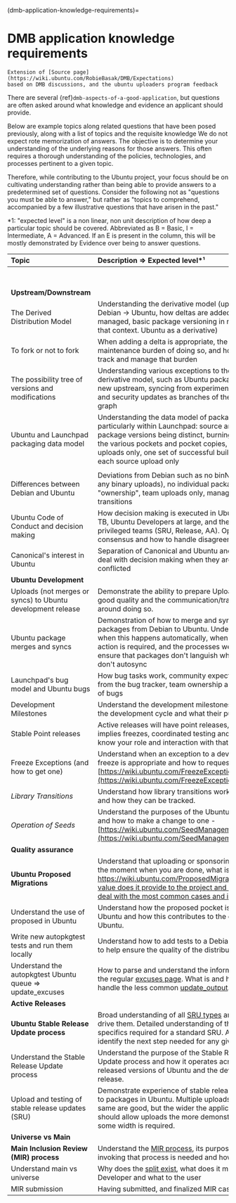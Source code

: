 (dmb-application-knowledge-requirements)=
# DMB application knowledge requirements

```{note}
Extension of [Source page](https://wiki.ubuntu.com/RobieBasak/DMB/Expectations)
based on DMB discussions, and the ubuntu uploaders program feedback
```

There are several {ref}`dmb-aspects-of-a-good-application`, but questions are often asked around what knowledge and evidence an applicant should provide.

Below are example topics along related questions that have been posed previously, along with a list of topics and the requisite knowledge
We do not expect rote memorization of answers. 
The objective is to determine your understanding of the underlying reasons for those answers.
This often requires a thorough understanding of the policies, technologies, and processes pertinent to a given topic.

Therefore, while contributing to the Ubuntu project, your focus should be on cultivating understanding rather than being able to provide answers to a predetermined set of questions.
Consider the following not as "questions you must be able to answer," but rather as "topics to comprehend, accompanied by a few illustrative questions that have arisen in the past."

\*1: "expected level" is a non linear, non unit description of how deep a particular topic should be covered. Abbreviated as B \= Basic, I \= Intermediate, A \= Advanced. If an E is present in the column, this will be mostly demonstrated by Evidence over being to answer questions.

| Topic | Description => Expected level\*¹ | |  |  |  |  |
| :---- | :---- | :---- | :---- | :---- | :---- | :---- |
|  |  | PPU | pkg-set | SRU-dev | MOTU | core-dev |
| **Upstream/Downstream** |  |  |  |  |  |  |
| The Derived Distribution Model | Understanding the derivative model (upstream \-\> Debian \-\> Ubuntu, how deltas are added and managed, basic package versioning in regard to that context. Ubuntu as a derivative) | I | I | B | A | A |
| To fork or not to fork | When adding a delta is appropriate, the maintenance burden of doing so, and how we track and manage that burden | I | A | B | A | A |
| The possibility tree of versions and modifications | Understanding various exceptions to the basic derivative model, such as Ubuntu packaging a new upstream, syncing from experimental, SRUs and security updates as branches of the derivative graph | I | A | B | A | A |
| Ubuntu and Launchpad packaging data model | Understanding the data model of packages, particularly within Launchpad: source and binary package versions being distinct, burning versions, the various pockets and pocket copies, source uploads only, one set of successful builds against each source upload only | I | I | B | A | A |
|  |  |  |  |  |  |  |
| Differences between Debian and Ubuntu | Deviations from Debian such as no binNMUs (or any binary uploads), no individual package "ownership", team uploads only, management of transitions | B | B | B | I | A |
| Ubuntu Code of Conduct and decision making | How decision making is executed in Ubuntu: CC, TB, Ubuntu Developers at large, and the key privileged teams (SRU, Release, AA). Operating by consensus and how to handle disagreements. | B | B | B | I | A |
| Canonical's interest in Ubuntu | Separation of Canonical and Ubuntu and how to deal with decision making when they are conflicted | B | B | A | I | A |
| **Ubuntu Development** |  |  |  |  |  |  |
| Uploads (not merges or syncs) to Ubuntu development release | Demonstrate the ability to prepare Uploads of good quality and the communication/tracking around doing so. | BE | IE |  | AE | AE |
| Ubuntu package merges and syncs | Demonstration of how to merge and sync packages from Debian to Ubuntu. Understand when this happens automatically, when manual action is required, and the processes we use to ensure that packages don't languish when they don't autosync | BE | IE |  | AE | AE |
| Launchpad's bug model and Ubuntu bugs | How bug tasks work, community expectations from the bug tracker, team ownership and triage of bugs | B | I | IE | IE | AE |
| Development Milestones | Understand the development milestones during the development cycle and what their purpose is.  | B | B |  | I | A |
| Stable Point releases | Active releases will have point releases, which implies freezes, coordinated testing and more \- know your role and interaction with that. | B | B | A | I | A |
| Freeze Exceptions (and how to get one) | Understand when an exception to a development freeze is appropriate and how to request one \- [https://wiki.ubuntu.com/FreezeExceptionProcess](https://wiki.ubuntu.com/FreezeExceptionProcess) | B | I | B | B | A |
| *Library Transitions* | Understand how library transitions work in Ubuntu and how they can be tracked. | B | I |  | IE | AE |
| *Operation of Seeds* | Understand the purposes of the Ubuntu Seeds and how to make a change to one \- [https://wiki.ubuntu.com/SeedManagement](https://wiki.ubuntu.com/SeedManagement) | B | B |  | I | AE |
| **Quality assurance** |  |  |  |  |  |  |
| **Ubuntu Proposed Migrations** |  Understand that uploading or sponsoring is not the moment when you are done, what is [https://wiki.ubuntu.com/ProposedMigration, what value does it provide to the project and how to deal with the most common cases and issues.](https://wiki.ubuntu.com/ProposedMigration) | B | I | I | A | A |
| Understand the use of proposed in Ubuntu | Understand how the proposed pocket is used in Ubuntu and how this contributes to the quality of Ubuntu. | B | I | I | I | A |
| Write new autopkgtest tests and run them locally | Understand how to add tests to a Debian package to help ensure the quality of the distribution. | B | I | B | B | IE |
| Understand the autopkgtest Ubuntu queue \=\> update\_excuses | How to parse and understand the information on the regular [excuses page](https://ubuntu-archive-team.ubuntu.com/proposed-migration/update_excuses.html). What is and how to handle the less common [update\_output](https://ubuntu-archive-team.ubuntu.com/proposed-migration/update_output.txt). | B | B | I | I | A |
| **Active Releases** |  |  |  |  |  |  |
| **Ubuntu Stable Release Update process** | Broad understanding of all [SRU types](https://canonical-sru-docs.readthedocs-hosted.com/en/latest) and how to drive them. Detailed understanding of the specifics required for a standard SRU. Able to identify the next step needed for any given SRU. | B | I | A | I | A |
| Understand the Stable Release Update process | Understand the purpose of the Stable Release Update process and how it operates across released versions of Ubuntu and the development release. | B | I | A | I | A |
| Upload and testing of stable release updates (SRU) | Demonstrate experience of stable release updates to packages in Ubuntu. Multiple uploads to the same are good, but the wider the application should allow uploads the more demonstrating some width is required. | BE | BE | IE | IE | AE |
| **Universe vs Main** |  |  |  |  |  |  |
| **Main Inclusion Review (MIR) process** | Understand the [MIR process](https://canonical-ubuntu-project.readthedocs-hosted.com/MIR/main-inclusion-review/#main-inclusion-review), its purpose. When invoking that process is needed and how to do so. | B | I |  | B | A |
| Understand main vs universe | Why does the [split exist](https://documentation.ubuntu.com/server/tutorial/managing-software/#where-do-packages-come-from%20), what does it mean to the Developer and what to the user | B | I | B | B | A |
| MIR submission | Having submitted, and finalized MIR cases |  | BE |  |  | IE |
